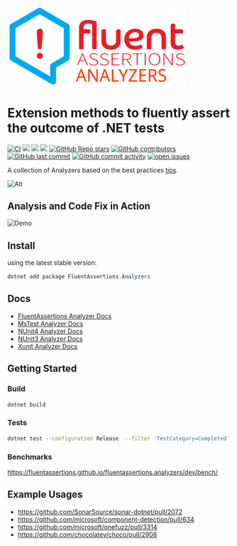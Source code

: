 <a href="https://www.fluentassertions.com"><img src="assets/images/fluent_assertions_analyzers_large_horizontal.svg" style="width:400px"/></a>

# Extension methods to fluently assert the outcome of .NET tests

[![CI](https://github.com/fluentassertions/fluentassertions.analyzers/actions/workflows/ci.yml/badge.svg?branch=main)](https://github.com/fluentassertions/fluentassertions.analyzers/actions/workflows/ci.yml)
[![](https://img.shields.io/github/release/fluentassertions/fluentassertions.analyzers.svg?label=latest%20release&color=007edf)](https://github.com/fluentassertions/fluentassertions.analyzers/releases/latest)
[![](https://img.shields.io/nuget/dt/fluentassertions.analyzers.svg?label=downloads&color=007edf&logo=nuget)](https://www.nuget.org/packages/fluentassertions.analyzers)
[![](https://img.shields.io/librariesio/dependents/nuget/fluentassertions.analyzers.svg?label=dependent%20libraries)](https://libraries.io/nuget/fluentassertions.analyzers)
[![GitHub Repo stars](https://img.shields.io/github/stars/fluentassertions/fluentassertions.analyzers)](https://github.com/fluentassertions/fluentassertions.analyzers/stargazers)
[![GitHub contributors](https://img.shields.io/github/contributors/fluentassertions/fluentassertions.analyzers)](https://github.com/fluentassertions/fluentassertions.analyzers/graphs/contributors)
[![GitHub last commit](https://img.shields.io/github/last-commit/fluentassertions/fluentassertions.analyzers)](https://github.com/fluentassertions/fluentassertions.analyzers)
[![GitHub commit activity](https://img.shields.io/github/commit-activity/m/fluentassertions/fluentassertions.analyzers)](https://github.com/fluentassertions/fluentassertions.analyzers/graphs/commit-activity)
[![open issues](https://img.shields.io/github/issues/fluentassertions/fluentassertions.analyzers)](https://github.com/fluentassertions/fluentassertions.analyzers/issues)

A collection of Analyzers based on the best practices [tips](https://fluentassertions.com/tips/).

![Alt](https://repobeats.axiom.co/api/embed/92fd2e6496fc171c00616eaf672c3c757a1a29ac.svg "Repobeats analytics image")

## Analysis and Code Fix in Action

![Demo](assets/demo.gif)

## Install

using the latest stable version:

```powershell
dotnet add package FluentAssertions.Analyzers
```

## Docs

- [FluentAssertions Analyzer Docs](docs/FluentAssertionsAnalyzer.md)
- [MsTest Analyzer Docs](docs/MsTestAnalyzer.md)
- [NUnit4 Analyzer Docs](docs/Nunit4Analyzer.md)
- [NUnit3 Analyzer Docs](docs/Nunit3Analyzer.md)
- [Xunit Analyzer Docs](docs/XunitAnalyzer.md)

## Getting Started

### Build

```bash
dotnet build
```

### Tests

```bash
dotnet test --configuration Release  --filter 'TestCategory=Completed'
```

### Benchmarks

https://fluentassertions.github.io/fluentassertions.analyzers/dev/bench/

## Example Usages
- https://github.com/SonarSource/sonar-dotnet/pull/2072
- https://github.com/microsoft/component-detection/pull/634
- https://github.com/microsoft/onefuzz/pull/3314
- https://github.com/chocolatey/choco/pull/2908
